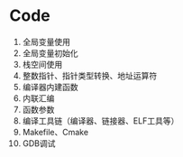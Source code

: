# Code
1. 全局变量使用
2. 全局变量初始化
3. 栈空间使用
4. 整数指针、指针类型转换、地址运算符
5. 编译器内建函数
6. 内联汇编
7. 函数参数
8. 编译工具链（编译器、链接器、ELF工具等）
9. Makefile、Cmake
10. GDB调试